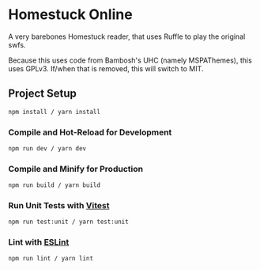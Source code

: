 # Homestuck Online

A very barebones Homestuck reader, that uses Ruffle to play the original swfs.

Because this uses code from Bambosh's UHC (namely MSPAThemes), this uses GPLv3. If/when that is removed, this will switch to MIT.

## Project Setup

```sh
npm install / yarn install
```

### Compile and Hot-Reload for Development

```sh
npm run dev / yarn dev
```

### Compile and Minify for Production

```sh
npm run build / yarn build
```

### Run Unit Tests with [Vitest](https://vitest.dev/)

```sh
npm run test:unit / yarn test:unit
```

### Lint with [ESLint](https://eslint.org/)

```sh
npm run lint / yarn lint
```
